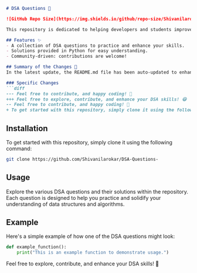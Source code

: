 ```markdown
# DSA Questions 🚀

![GitHub Repo Size](https://img.shields.io/github/repo-size/Shivanilarokar/DSA-Questions-) ![Contributors](https://img.shields.io/github/contributors/Shivanilarokar/DSA-Questions-) ![Issues](https://img.shields.io/github/issues/Shivanilarokar/DSA-Questions-)

This repository is dedicated to helping developers and students improve their skills in Data Structures and Algorithms (DSA) through a collection of curated questions and solutions.

## Features ✨
- A collection of DSA questions to practice and enhance your skills.
- Solutions provided in Python for easy understanding.
- Community-driven: contributions are welcome!

## Summary of the Changes 📝
In the latest update, the README.md file has been auto-updated to enhance clarity and provide a better user experience.

### Specific Changes
```diff
--- Feel free to contribute, and happy coding! 🎉
+++ Feel free to explore, contribute, and enhance your DSA skills! 😃
-- Feel free to contribute, and happy coding! 🎉
+ To get started with this repository, simply clone it using the following command:
```

## Installation
To get started with this repository, simply clone it using the following command:
```bash
git clone https://github.com/Shivanilarokar/DSA-Questions-
```

## Usage
Explore the various DSA questions and their solutions within the repository. Each question is designed to help you practice and solidify your understanding of data structures and algorithms.

## Example
Here's a simple example of how one of the DSA questions might look:
```python
def example_function():
    print("This is an example function to demonstrate usage.")
```

Feel free to explore, contribute, and enhance your DSA skills! 🎉
```